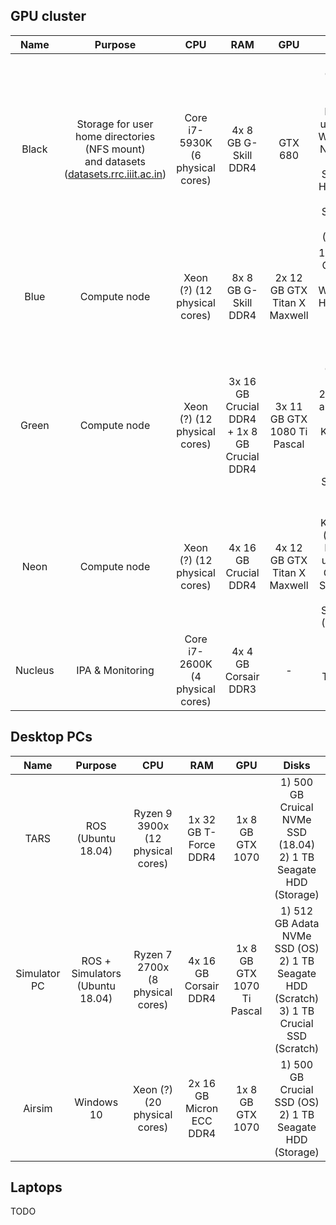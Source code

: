 ## GPU cluster

|Name | Purpose | CPU | RAM | GPU |Disks|
|:-----:|:-----:|:-----:|:-----:|:-----:|:-------:|
|Black| Storage for user home directories (NFS mount) <br> and datasets ([datasets.rrc.iiit.ac.in](datasets.rrc.iiit.ac.in)) | Core i7-5930K (6 physical cores)| 4x 8 GB G-Skill DDR4 | GTX 680 | 1) 500 GB Crucial SSD (OS) <br> 2) 12 TB RAID5 array using 2x 4 TB WesternDigital NAS HDD and 2x 4TB Seagate NAS HDD (storage)<br> 3) 6 TB Seagate NAS HDD (unmounted)|
|Blue|Compute node| Xeon (?) (12 physical cores)|8x 8 GB G-Skill DDR4|2x 12 GB GTX Titan X Maxwell|1) 500 Crucial GB SSD (OS)<br> 2) 1 TB WesternDigital HDD (Scratch)<br> 3) 500 GB HDD (Scratch2)|
|Green|Compute node|Xeon (?) (12 physical cores)|3x 16 GB Crucial DDR4 + 1x 8 GB Crucial DDR4|3x 11 GB GTX 1080 Ti Pascal|1) 500 GB Crucial SSD (OS)<br> 2) 1 TB RAID0 array using 2x 500 GB Kingston SSD (Scratch)<br> 3) 500 GB Transcend SSD (Scratch 2)|
|Neon|Compute node|Xeon (?) (12 physical cores)|4x 16 GB Crucial DDR4|4x 12 GB GTX Titan X Maxwell|1) 240 GB Kingston SSD (OS) 2) 1 TB RAID0 array using 2x 500 GB Kingston SSD (Scratch)<br> 3) 3 TB Seagate HDD (Unmounted)|
|Nucleus|IPA & Monitoring|Core i7-2600K (4 physical cores)|4x 4 GB Corsair DDR3|-|1) 1 TB Toshiba HDD|

## Desktop PCs
|Name | Purpose | CPU | RAM | GPU |Disks|
|:-----:|:-----:|:-----:|:-----:|:-----:|:-------:|
|TARS|ROS (Ubuntu 18.04) |Ryzen 9 3900x (12 physical cores)| 1x 32 GB T-Force DDR4 | 1x 8 GB GTX 1070 | 1) 500 GB Cruical NVMe SSD (18.04)<br> 2) 1 TB Seagate HDD (Storage)|
|Simulator PC|ROS + Simulators (Ubuntu 18.04)|Ryzen 7 2700x (8 physical cores)|4x 16 GB Corsair DDR4 | 1x 8 GB GTX 1070 Ti Pascal | 1) 512 GB Adata NVMe SSD (OS) <br> 2) 1 TB Seagate HDD (Scratch) <br>3) 1 TB Crucial SSD (Scratch)|
|Airsim|Windows 10|Xeon (?) (20 physical cores)|2x 16 GB Micron ECC DDR4|1x 8 GB GTX 1070| 1) 500 GB Crucial SSD (OS)<br> 2) 1 TB Seagate HDD (Storage)|

## Laptops
TODO
